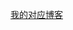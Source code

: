 [我的对应博客](http://kisune.cn/2020/12/21/%E7%AE%80%E5%8D%95%E5%AE%9E%E7%8E%B0%E4%B8%80%E4%B8%AAwebpack-bundle/)
